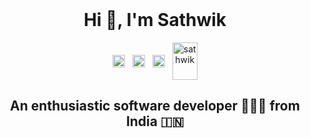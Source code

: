 <header>
<link rel="stylesheet" href="https://cdn.jsdelivr.net/gh/devicons/devicon@master/devicon.min.css">
</header>
<h1 align="center">Hi 👋, I'm Sathwik</h1>
<p align="center">
<a href=https://twitter.com/Sathwik_7wik?s=09 target="blank"><img align="center" src=https://cdn.jsdelivr.net/npm/simple-icons@3.0.1/icons/twitter.svg alt="sathwik" height="20" width="20" /></a>&nbsp&nbsp
<a href=https://www.linkedin.com/in/chsathwik/ target="blank"><img align="center" src=https://cdn.jsdelivr.net/npm/simple-icons@3.0.1/icons/linkedin.svg alt="sathwik" height="20" width="20" /></a>&nbsp&nbsp
<a href=https://www.instagram.com/7wik.ch/?hl=en target="blank"><img align="center" src=https://cdn.jsdelivr.net/npm/simple-icons@v3/icons/instagram.svg alt="sathwik" height="20" width="20"/></a>&nbsp&nbsp
<a href=https://500px.com/p/sathwikchepyala99 target="blank"><img align="center" src=https://cdn.jsdelivr.net/npm/simple-icons@v3/icons/500px.svg alt="sathwik" height="60" width="40"/></a>
</p>

<h2 align="center">An enthusiastic software developer 🧑🏽‍💻 from India 🇮🇳</h2>
<i class="devicon-twitter-plain colored"></i>
<!--
**sevenwik/sevenwik** is a ✨ _special_ ✨ repository because its `README.md` (this file) appears on your GitHub profile.

Here are some ideas to get you started:

- 🔭 I’m currently working on ...
- 🌱 I’m currently learning ...
- 👯 I’m looking to collaborate on ...
- 🤔 I’m looking for help with ...
- 💬 Ask me about ...
- 📫 How to reach me: ...
- 😄 Pronouns: ...
- ⚡ Fun fact: ...
-->
